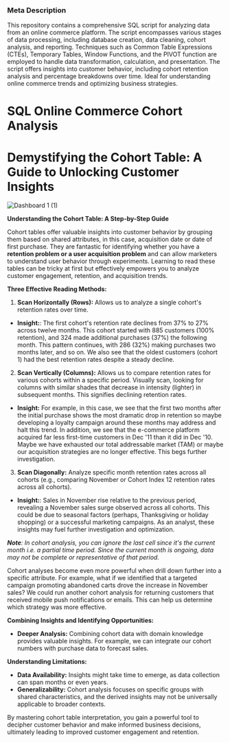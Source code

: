 ### Meta Description
This repository contains a comprehensive SQL script for analyzing data from an online commerce platform. The script encompasses various stages of data processing, including database creation, data cleaning, cohort analysis, and reporting. Techniques such as Common Table Expressions (CTEs), Temporary Tables, Window Functions, and the PIVOT function are employed to handle data transformation, calculation, and presentation. The script offers insights into customer behavior, including cohort retention analysis and percentage breakdowns over time. Ideal for understanding online commerce trends and optimizing business strategies.

# SQL Online Commerce Cohort Analysis

# Demystifying the Cohort Table: A Guide to Unlocking Customer Insights

![Dashboard 1 (1)](https://github.com/k10sj02/sql-cohort-analysis/assets/35823259/cac0136b-295b-4437-86d0-27b70e048df2)

**Understanding the Cohort Table: A Step-by-Step Guide**

Cohort tables offer valuable insights into customer behavior by grouping them based on shared attributes, in this case, acquisition date or date of first purchase. They are fantastic for identifying whether you have a **retention problem or a user acquisition problem** and can allow marketers to understand user behavior through experiments. Learning to read these tables can be tricky at first but effectively empowers you to analyze customer engagement, retention, and acquisition trends. 

**Three Effective Reading Methods:**

1. **Scan Horizontally (Rows):** Allows us to analyze a single cohort's retention rates over time. 
- **Insight:**: The first cohort's retention rate declines from 37% to 27% across twelve months. 
This cohort started with 885 customers (100% retention), and 324 made additional purchases (37%) the following month. This pattern continues, with 286 (32%) making purchases two months later, and so on. We also see that the oldest customers (cohort 1) had the best retention rates despite a steady decline.

2. **Scan Vertically (Columns):** Allows us to compare retention rates for various cohorts within a specific period. Visually scan, looking for columns with similar shades that decrease in intensity (lighter) in subsequent months. This signifies declining retention rates. 
- **Insight:** For example, in this case, we see that the first two months after the initial purchase shows the most dramatic drop in retention so maybe developing a loyalty campaign around these months may address and halt this trend. In addition, we see that the e-commerce platform acquired far less first-time customers in Dec '11 than it did in Dec '10. Maybe we have exhausted our total addressable market (TAM) or maybe our acquisition strategies are no longer effective. This begs further investigation. 

3. **Scan Diagonally:** Analyze specific month retention rates across all cohorts (e.g., comparing November or Cohort Index 12 retention rates across all cohorts). 
- **Insight:**: Sales in November rise relative to the previous period, revealing a November sales surge observed across all cohorts. This could be due to seasonal factors (perhaps, Thanksgiving or holiday shopping) or a successful marketing campaigns. As an analyst, these insights may fuel further investigation and optimization.

_**Note**: In cohort analysis, you can ignore the last cell since it's the current month i.e. a partial time period. Since the current month is ongoing, data may not be complete or representative of that period._

Cohort analyses become even more powerful when drill down further into a specific attribute. For example, what if we identified that a targeted campaign promoting abandoned carts drove the increase in November sales? We could run another cohort analysis for returning customers that received mobile push notifications or emails. This can help us determine which strategy was more effective.

**Combining Insights and Identifying Opportunities:**

* **Deeper Analysis:** Combining cohort data with domain knowledge provides valuable insights. For example, we can integrate our cohort numbers with purchase data to forecast sales.

**Understanding Limitations:**

* **Data Availability:** Insights might take time to emerge, as data collection can span months or even years.
* **Generalizability:** Cohort analysis focuses on specific groups with shared characteristics, and the derived insights may not be universally applicable to broader contexts.

By mastering cohort table interpretation, you gain a powerful tool to decipher customer behavior and make informed business decisions, ultimately leading to improved customer engagement and retention.
